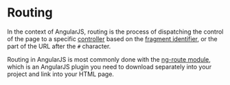 # Routing

In the context of AngularJS, routing is the process of dispatching the control of the page to a specific [controller](#/AngularJS/controller) based on the [fragment identifier](#/HTML/fragment_identifier), or the part of the URL after the `#` character.

Routing in AngularJS is most commonly done with the [ng-route module](#/AngularJS/ng-route), which is an AngularJS plugin you need to download separately into your project and link into your HTML page.
